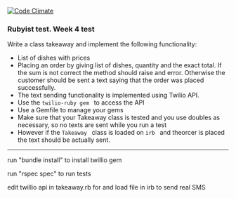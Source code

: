 [![Code Climate](https://codeclimate.com/github/KanoTheDev/takeaway/badges/gpa.svg)](https://codeclimate.com/github/KanoTheDev/takeaway)
### Rubyist test. Week 4 test

Write a class takeaway and implement the following functionality:

* List of dishes with prices
* Placing an order by giving list of dishes, quantity and the exact
total. If the sum is not correct the method should raise and error. Otherwise
the customer should be sent a text saying that the order was placed successfully.
* The text sending functionality is implemented using Twilio API.
* Use the  ```twilio-ruby gem ``` to access the API
* Use a Gemfile to manage your gems
* Make sure that your Takeaway class is tested and you use doubles as necessary, so no texts
are sent while you run a test
* However if the  ```Takeaway ``` class is loaded on  ```irb ``` and theorcer is placed the
text should be actually sent.

***

run "bundle install" to install twillio gem

run "rspec spec" to run tests

edit twillio api in takeaway.rb for and load file in irb to send real SMS
